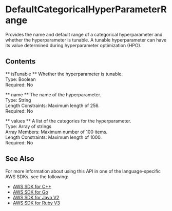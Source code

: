 # DefaultCategoricalHyperParameterRange<a name="API_DefaultCategoricalHyperParameterRange"></a>

Provides the name and default range of a categorical hyperparameter and whether the hyperparameter is tunable\. A tunable hyperparameter can have its value determined during hyperparameter optimization \(HPO\)\.

## Contents<a name="API_DefaultCategoricalHyperParameterRange_Contents"></a>

 ** isTunable **   <a name="personalize-Type-DefaultCategoricalHyperParameterRange-isTunable"></a>
Whether the hyperparameter is tunable\.  
Type: Boolean  
Required: No

 ** name **   <a name="personalize-Type-DefaultCategoricalHyperParameterRange-name"></a>
The name of the hyperparameter\.  
Type: String  
Length Constraints: Maximum length of 256\.  
Required: No

 ** values **   <a name="personalize-Type-DefaultCategoricalHyperParameterRange-values"></a>
A list of the categories for the hyperparameter\.  
Type: Array of strings  
Array Members: Maximum number of 100 items\.  
Length Constraints: Maximum length of 1000\.  
Required: No

## See Also<a name="API_DefaultCategoricalHyperParameterRange_SeeAlso"></a>

For more information about using this API in one of the language\-specific AWS SDKs, see the following:
+  [AWS SDK for C\+\+](https://docs.aws.amazon.com/goto/SdkForCpp/personalize-2018-05-22/DefaultCategoricalHyperParameterRange) 
+  [AWS SDK for Go](https://docs.aws.amazon.com/goto/SdkForGoV1/personalize-2018-05-22/DefaultCategoricalHyperParameterRange) 
+  [AWS SDK for Java V2](https://docs.aws.amazon.com/goto/SdkForJavaV2/personalize-2018-05-22/DefaultCategoricalHyperParameterRange) 
+  [AWS SDK for Ruby V3](https://docs.aws.amazon.com/goto/SdkForRubyV3/personalize-2018-05-22/DefaultCategoricalHyperParameterRange) 